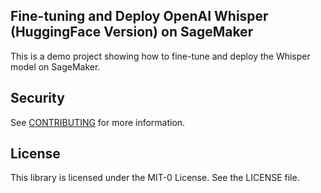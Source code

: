 ## Fine-tuning and Deploy OpenAI Whisper (HuggingFace Version) on SageMaker

This is a demo project showing how to fine-tune and deploy the Whisper model on SageMaker.

## Security

See [CONTRIBUTING](CONTRIBUTING.md#security-issue-notifications) for more information.

## License

This library is licensed under the MIT-0 License. See the LICENSE file.

